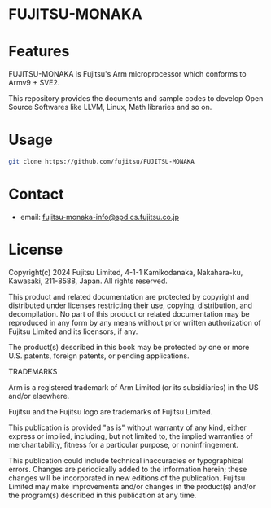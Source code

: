 # FUJITSU-MONAKA

# Features

FUJITSU-MONAKA is Fujitsu's Arm microprocessor which conforms to Armv9 + SVE2.

This repository provides the documents and sample codes to develop
Open Source Softwares like LLVM, Linux, Math libraries and so on.

# Usage

```bash
git clone https://github.com/fujitsu/FUJITSU-MONAKA
```

# Contact

* email: fujitsu-monaka-info@spd.cs.fujitsu.co.jp

# License

Copyright(c) 2024 Fujitsu Limited,
4-1-1 Kamikodanaka, Nakahara-ku, Kawasaki, 211-8588, Japan.
All rights reserved.

This product and related documentation are protected by copyright and
distributed under licenses restricting their use, copying,
distribution, and decompilation. No part of this product or related
documentation may be reproduced in any form by any means without prior
written authorization of Fujitsu Limited and its licensors, if any.

The product(s) described in this book may be protected by one or more
U.S. patents, foreign patents, or pending applications.

TRADEMARKS

Arm is a registered trademark of Arm Limited (or its subsidiaries) in 
the US and/or elsewhere.

Fujitsu and the Fujitsu logo are trademarks of Fujitsu Limited.

This publication is provided \"as is\" without warranty of any kind,
either express or implied, including, but not limited to, the implied
warranties of merchantability, fitness for a particular purpose, or
noninfringement.

This publication could include technical inaccuracies or typographical
errors. Changes are periodically added to the information herein;
these changes will be incorporated in new editions of the
publication. Fujitsu Limited may make improvements and/or changes in
the product(s) and/or the program(s) described in this publication at
any time.
